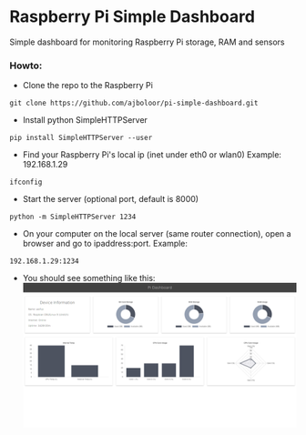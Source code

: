 # Raspberry Pi Simple Dashboard
Simple dashboard for monitoring Raspberry Pi storage, RAM and sensors

### Howto:
- Clone the repo to the Raspberry Pi 
```
git clone https://github.com/ajboloor/pi-simple-dashboard.git
```

- Install python SimpleHTTPServer
```
pip install SimpleHTTPServer --user
```

-  Find your Raspberry Pi's local ip (inet under eth0 or wlan0) Example: 192.168.1.29
```
ifconfig
```

- Start the server (optional port, default is 8000)
```
python -m SimpleHTTPServer 1234
```

- On your computer on the local server (same router connection), open a browser and go to ipaddress:port. Example:
```
192.168.1.29:1234
```

- You should see something like this:
![Dashboard Screenshot](/media/screenshot.png?raw=true "Dashboard Screenshot")
